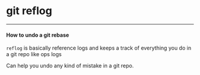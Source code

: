 # git reflog
----
#### How to undo a git rebase

`reflog` is basically reference logs and keeps a track of everything you do in a git repo
like ops logs

Can help you undo any kind of mistake in a git repo.
